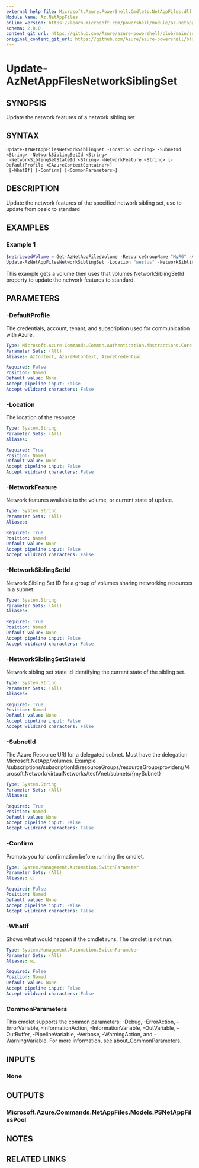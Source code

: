 ```yaml
---
external help file: Microsoft.Azure.PowerShell.Cmdlets.NetAppFiles.dll-Help.xml
Module Name: Az.NetAppFiles
online version: https://learn.microsoft.com/powershell/module/az.netappfiles/update-aznetappfilesnetworksiblingset
schema: 2.0.0
content_git_url: https://github.com/Azure/azure-powershell/blob/main/src/NetAppFiles/NetAppFiles/help/Update-AzNetAppFilesNetworkSiblingSet.md
original_content_git_url: https://github.com/Azure/azure-powershell/blob/main/src/NetAppFiles/NetAppFiles/help/Update-AzNetAppFilesNetworkSiblingSet.md
---
```


# Update-AzNetAppFilesNetworkSiblingSet

## SYNOPSIS
Update the network features of a network sibling set

## SYNTAX

```
Update-AzNetAppFilesNetworkSiblingSet -Location <String> -SubnetId <String> -NetworkSiblingSetId <String>
 -NetworkSiblingSetStateId <String> -NetworkFeature <String> [-DefaultProfile <IAzureContextContainer>]
 [-WhatIf] [-Confirm] [<CommonParameters>]
```

## DESCRIPTION
Update the network features of the specified network sibling set, use to update from basic to standard

## EXAMPLES

### Example 1
```powershell
$retrievedVolume = Get-AzNetAppFilesVolume -ResourceGroupName "MyRG" -AccountName "MyAnfAccount" -PoolName "MyAnfPool" -Name "MyAnfVolume"
Update-AzNetAppFilesNetworkSiblingSet -Location "westus" -NetworkSiblingSetId "$retrievedVolume.NetworkSiblingSetId" -SubnetId "MySubnetId" -NetworkSiblingSetStateId $retrievedVolume.NetworkSiblingSetStateId -NetworkFeature "Standard"
```

This example gets a volume then uses that volumes NetworkSiblingSetId property to update the network features to standard.

## PARAMETERS

### -DefaultProfile
The credentials, account, tenant, and subscription used for communication with Azure.

```yaml
Type: Microsoft.Azure.Commands.Common.Authentication.Abstractions.Core.IAzureContextContainer
Parameter Sets: (All)
Aliases: AzContext, AzureRmContext, AzureCredential

Required: False
Position: Named
Default value: None
Accept pipeline input: False
Accept wildcard characters: False
```

### -Location
The location of the resource

```yaml
Type: System.String
Parameter Sets: (All)
Aliases:

Required: True
Position: Named
Default value: None
Accept pipeline input: False
Accept wildcard characters: False
```

### -NetworkFeature
Network features available to the volume, or current state of update.

```yaml
Type: System.String
Parameter Sets: (All)
Aliases:

Required: True
Position: Named
Default value: None
Accept pipeline input: False
Accept wildcard characters: False
```

### -NetworkSiblingSetId
Network Sibling Set ID for a group of volumes sharing networking resources in a subnet.

```yaml
Type: System.String
Parameter Sets: (All)
Aliases:

Required: True
Position: Named
Default value: None
Accept pipeline input: False
Accept wildcard characters: False
```

### -NetworkSiblingSetStateId
Network sibling set state Id identifying the current state of the sibling set.

```yaml
Type: System.String
Parameter Sets: (All)
Aliases:

Required: True
Position: Named
Default value: None
Accept pipeline input: False
Accept wildcard characters: False
```

### -SubnetId
The Azure Resource URI for a delegated subnet.
Must have the delegation Microsoft.NetApp/volumes.
Example /subscriptions/subscriptionId/resourceGroups/resourceGroup/providers/Microsoft.Network/virtualNetworks/testVnet/subnets/{mySubnet}

```yaml
Type: System.String
Parameter Sets: (All)
Aliases:

Required: True
Position: Named
Default value: None
Accept pipeline input: False
Accept wildcard characters: False
```

### -Confirm
Prompts you for confirmation before running the cmdlet.

```yaml
Type: System.Management.Automation.SwitchParameter
Parameter Sets: (All)
Aliases: cf

Required: False
Position: Named
Default value: None
Accept pipeline input: False
Accept wildcard characters: False
```

### -WhatIf
Shows what would happen if the cmdlet runs.
The cmdlet is not run.

```yaml
Type: System.Management.Automation.SwitchParameter
Parameter Sets: (All)
Aliases: wi

Required: False
Position: Named
Default value: None
Accept pipeline input: False
Accept wildcard characters: False
```

### CommonParameters
This cmdlet supports the common parameters: -Debug, -ErrorAction, -ErrorVariable, -InformationAction, -InformationVariable, -OutVariable, -OutBuffer, -PipelineVariable, -Verbose, -WarningAction, and -WarningVariable. For more information, see [about_CommonParameters](http://go.microsoft.com/fwlink/?LinkID=113216).

## INPUTS

### None

## OUTPUTS

### Microsoft.Azure.Commands.NetAppFiles.Models.PSNetAppFilesPool

## NOTES

## RELATED LINKS
